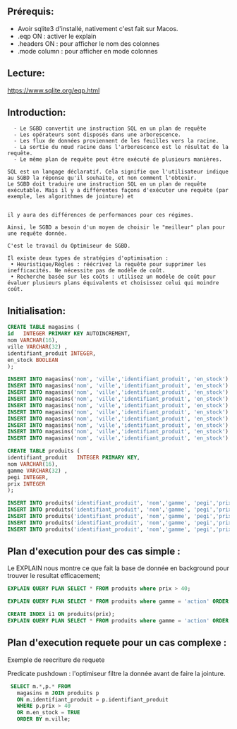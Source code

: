 



Prérequis: 
----------

* Avoir sqlite3 d'installé, nativement c'est fait sur Macos.
* .eqp ON :  activer le explain 
* .headers ON :  pour afficher le nom des colonnes  
* .mode column :  pour afficher en mode colonnes  

Lecture: 
----------
https://www.sqlite.org/eqp.html

Introduction:
------------

```
  - Le SGBD convertit une instruction SQL en un plan de requête
  - Les opérateurs sont disposés dans une arborescence. 
  - Les flux de données proviennent de les feuilles vers la racine. 
  - La sortie du nœud racine dans l'arborescence est le résultat de la requête.
  - Le même plan de requête peut être exécuté de plusieurs manières.
```


```
SQL est un langage déclaratif. Cela signifie que l'utilisateur indique au SGBD la réponse qu'il souhaite, et non comment l'obtenir.
Le SGBD doit traduire une instruction SQL en un plan de requête exécutable. Mais il y a différentes façons d'exécuter une requête (par exemple, les algorithmes de jointure) et 


il y aura des différences de performances pour ces régimes. 

Ainsi, le SGBD a besoin d'un moyen de choisir le "meilleur" plan pour une requête donnée.

C'est le travail du Optimiseur de SGBD.

Il existe deux types de stratégies d'optimisation :
 • Heuristique/Règles : réécrivez la requête pour supprimer les inefficacités. Ne nécessite pas de modèle de coût.
 • Recherche basée sur les coûts : utilisez un modèle de coût pour évaluer plusieurs plans équivalents et choisissez celui qui moindre coût.
```


Initialisation:
------------
```sql
CREATE TABLE magasins (
id   INTEGER PRIMARY KEY AUTOINCREMENT,
nom VARCHAR(16),
ville VARCHAR(32) ,
identifiant_produit INTEGER, 
en_stock BOOLEAN
);
```

```sql
INSERT INTO magasins('nom', 'ville','identifiant_produit', 'en_stock') VALUES ('microgame','paris', 1, TRUE);
INSERT INTO magasins('nom', 'ville','identifiant_produit', 'en_stock') VALUES ('microgame','paris', 3, TRUE);
INSERT INTO magasins('nom', 'ville','identifiant_produit', 'en_stock') VALUES ('microgame','paris', 5, FALSE);
INSERT INTO magasins('nom', 'ville','identifiant_produit', 'en_stock') VALUES ('macrogame_21','lille', 1, TRUE);
INSERT INTO magasins('nom', 'ville','identifiant_produit', 'en_stock') VALUES ('macrogame_21','lille',5, FALSE);
INSERT INTO magasins('nom', 'ville','identifiant_produit', 'en_stock') VALUES ('irongame','paris', 4, TRUE);
INSERT INTO magasins('nom', 'ville','identifiant_produit', 'en_stock') VALUES ('irongame','paris', 3, TRUE);
INSERT INTO magasins('nom', 'ville','identifiant_produit', 'en_stock') VALUES ('irongame','paris', 5, FALSE);
INSERT INTO magasins('nom', 'ville','identifiant_produit', 'en_stock') VALUES ('decagame','toulouse', 2, TRUE);
INSERT INTO magasins('nom', 'ville','identifiant_produit', 'en_stock') VALUES ('decagame','toulouse', 5, TRUE);
```

```sql
CREATE TABLE produits (
identifiant_produit   INTEGER PRIMARY KEY,
nom VARCHAR(16),
gamme VARCHAR(32) ,
pegi INTEGER,
prix INTEGER
);
```

```sql
INSERT INTO produits('identifiant_produit', 'nom','gamme', 'pegi','prix') VALUES (1,'Gta', 'action', 18,30);
INSERT INTO produits('identifiant_produit', 'nom','gamme', 'pegi','prix') VALUES (2,'GodOfWar', 'action', 18,30);
INSERT INTO produits('identifiant_produit', 'nom','gamme', 'pegi','prix') VALUES (3,'AnimalCrossing', 'strategie', 3,40);
INSERT INTO produits('identifiant_produit', 'nom','gamme', 'pegi','prix') VALUES (4,'Warhammer', 'strategie', 16,30);
INSERT INTO produits('identifiant_produit', 'nom','gamme', 'pegi','prix') VALUES (5,'EldenRing', 'action', 18,50);
```


Plan d'execution  pour des cas simple :
------------

Le EXPLAIN nous montre ce que fait la base de donnée en background pour trouver le resultat efficacement; 

```sql
EXPLAIN QUERY PLAN SELECT * FROM produits where prix > 40;
```

```sql
EXPLAIN QUERY PLAN SELECT * FROM produits where gamme = 'action' ORDER BY prix;
```

```sql
CREATE INDEX i1 ON produits(prix);
EXPLAIN QUERY PLAN SELECT * FROM produits where gamme = 'action' ORDER BY prix;
```


Plan d'execution requete  pour un cas complexe :
------------

Exemple de reecriture de requete 

Predicate pushdown : l'optimiseur filtre la donnée avant de faire la jointure. 

```sql
 SELECT m.*,p.* FROM 
   magasins m JOIN produits p 
   ON m.identifiant_produit = p.identifiant_produit
   WHERE p.prix > 40
   OR m.en_stock = TRUE
   ORDER BY m.ville;
```